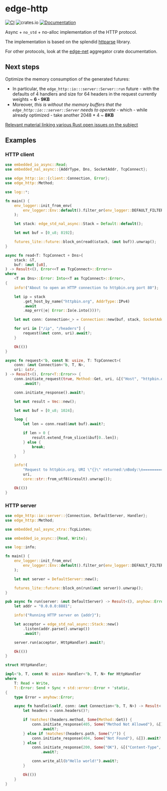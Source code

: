 # edge-http

[![CI](https://github.com/ivmarkov/edge-net/actions/workflows/ci.yml/badge.svg)](https://github.com/ivmarkov/edge-net/actions/workflows/ci.yml)
![crates.io](https://img.shields.io/crates/v/edge-net.svg)
[![Documentation](https://docs.rs/edge-net/badge.svg)](https://docs.rs/edge-net)

Async + `no_std` + no-alloc implementation of the HTTP protocol.

The implementation is based on the splendid [httparse](https://github.com/seanmonstar/httparse) library.

For other protocols, look at the [edge-net](https://github.com/ivmarkov/edge-net) aggregator crate documentation.

## Next steps

Optimize the memory consumption of the generated futures:
* In particular, the `edge_http::io:::server::Server::run` future - with the defaults of 4 handlers and size for 64 headers in the request currently weights ~ **6 - 9KB**
* Moreover, *this is without the memory buffers that the `edge_http::io:::server::Server` needs to operate* - which - while already optimized - take another 2048 * 4 ~ **8KB**

[Relevant material linking various Rust open issues on the subject](https://swatinem.de/blog/future-size)

## Examples

### HTTP client

```rust
use embedded_io_async::Read;
use embedded_nal_async::{AddrType, Dns, SocketAddr, TcpConnect};

use edge_http::io::{client::Connection, Error};
use edge_http::Method;

use log::*;

fn main() {
    env_logger::init_from_env(
        env_logger::Env::default().filter_or(env_logger::DEFAULT_FILTER_ENV, "info"),
    );

    let stack: edge_std_nal_async::Stack = Default::default();

    let mut buf = [0_u8; 8192];

    futures_lite::future::block_on(read(&stack, &mut buf)).unwrap();
}

async fn read<T: TcpConnect + Dns>(
    stack: &T,
    buf: &mut [u8],
) -> Result<(), Error<<T as TcpConnect>::Error>>
where
    <T as Dns>::Error: Into<<T as TcpConnect>::Error>,
{
    info!("About to open an HTTP connection to httpbin.org port 80");

    let ip = stack
        .get_host_by_name("httpbin.org", AddrType::IPv4)
        .await
        .map_err(|e| Error::Io(e.into()))?;

    let mut conn: Connection<_> = Connection::new(buf, stack, SocketAddr::new(ip, 80));

    for uri in ["/ip", "/headers"] {
        request(&mut conn, uri).await?;
    }

    Ok(())
}

async fn request<'b, const N: usize, T: TcpConnect>(
    conn: &mut Connection<'b, T, N>,
    uri: &str,
) -> Result<(), Error<T::Error>> {
    conn.initiate_request(true, Method::Get, uri, &[("Host", "httpbin.org")])
        .await?;

    conn.initiate_response().await?;

    let mut result = Vec::new();

    let mut buf = [0_u8; 1024];

    loop {
        let len = conn.read(&mut buf).await?;

        if len > 0 {
            result.extend_from_slice(&buf[0..len]);
        } else {
            break;
        }
    }

    info!(
        "Request to httpbin.org, URI \"{}\" returned:\nBody:\n=================\n{}\n=================\n\n\n\n",
        uri,
        core::str::from_utf8(&result).unwrap());

    Ok(())
}
```

### HTTP server

```rust
use edge_http::io::server::{Connection, DefaultServer, Handler};
use edge_http::Method;

use embedded_nal_async_xtra::TcpListen;

use embedded_io_async::{Read, Write};

use log::info;

fn main() {
    env_logger::init_from_env(
        env_logger::Env::default().filter_or(env_logger::DEFAULT_FILTER_ENV, "info"),
    );

    let mut server = DefaultServer::new();

    futures_lite::future::block_on(run(&mut server)).unwrap();
}

pub async fn run(server: &mut DefaultServer) -> Result<(), anyhow::Error> {
    let addr = "0.0.0.0:8881";

    info!("Running HTTP server on {addr}");

    let acceptor = edge_std_nal_async::Stack::new()
        .listen(addr.parse().unwrap())
        .await?;

    server.run(acceptor, HttpHandler).await?;

    Ok(())
}

struct HttpHandler;

impl<'b, T, const N: usize> Handler<'b, T, N> for HttpHandler
where
    T: Read + Write,
    T::Error: Send + Sync + std::error::Error + 'static,
{
    type Error = anyhow::Error;

    async fn handle(&self, conn: &mut Connection<'b, T, N>) -> Result<(), Self::Error> {
        let headers = conn.headers()?;

        if !matches!(headers.method, Some(Method::Get)) {
            conn.initiate_response(405, Some("Method Not Allowed"), &[])
                .await?;
        } else if !matches!(headers.path, Some("/")) {
            conn.initiate_response(404, Some("Not Found"), &[]).await?;
        } else {
            conn.initiate_response(200, Some("OK"), &[("Content-Type", "text/plain")])
                .await?;

            conn.write_all(b"Hello world!").await?;
        }

        Ok(())
    }
}
```
